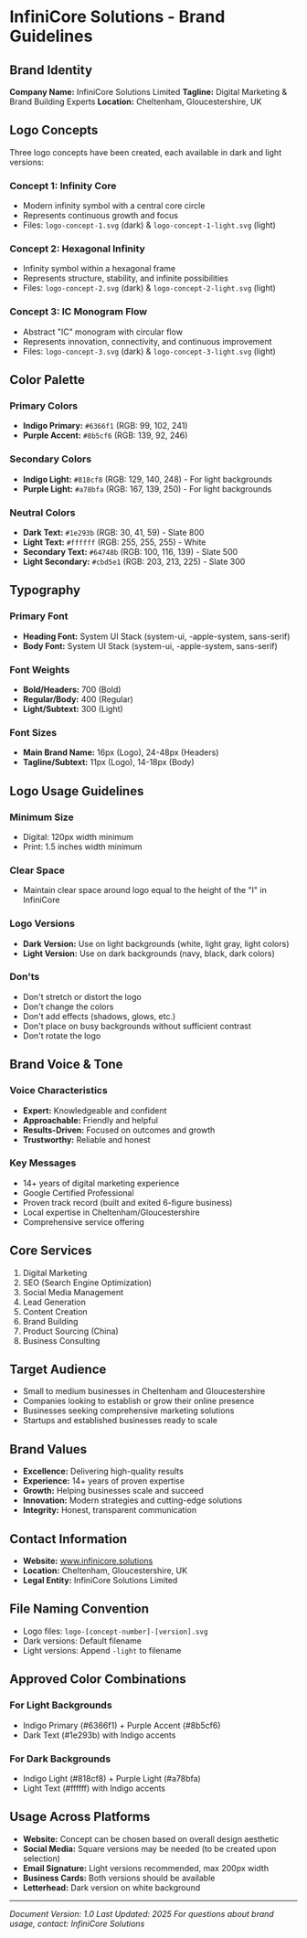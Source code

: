 # InfiniCore Solutions - Brand Guidelines

## Brand Identity

**Company Name:** InfiniCore Solutions Limited
**Tagline:** Digital Marketing & Brand Building Experts
**Location:** Cheltenham, Gloucestershire, UK

## Logo Concepts

Three logo concepts have been created, each available in dark and light versions:

### Concept 1: Infinity Core
- Modern infinity symbol with a central core circle
- Represents continuous growth and focus
- Files: `logo-concept-1.svg` (dark) & `logo-concept-1-light.svg` (light)

### Concept 2: Hexagonal Infinity
- Infinity symbol within a hexagonal frame
- Represents structure, stability, and infinite possibilities
- Files: `logo-concept-2.svg` (dark) & `logo-concept-2-light.svg` (light)

### Concept 3: IC Monogram Flow
- Abstract "IC" monogram with circular flow
- Represents innovation, connectivity, and continuous improvement
- Files: `logo-concept-3.svg` (dark) & `logo-concept-3-light.svg` (light)

## Color Palette

### Primary Colors
- **Indigo Primary:** `#6366f1` (RGB: 99, 102, 241)
- **Purple Accent:** `#8b5cf6` (RGB: 139, 92, 246)

### Secondary Colors
- **Indigo Light:** `#818cf8` (RGB: 129, 140, 248) - For light backgrounds
- **Purple Light:** `#a78bfa` (RGB: 167, 139, 250) - For light backgrounds

### Neutral Colors
- **Dark Text:** `#1e293b` (RGB: 30, 41, 59) - Slate 800
- **Light Text:** `#ffffff` (RGB: 255, 255, 255) - White
- **Secondary Text:** `#64748b` (RGB: 100, 116, 139) - Slate 500
- **Light Secondary:** `#cbd5e1` (RGB: 203, 213, 225) - Slate 300

## Typography

### Primary Font
- **Heading Font:** System UI Stack (system-ui, -apple-system, sans-serif)
- **Body Font:** System UI Stack (system-ui, -apple-system, sans-serif)

### Font Weights
- **Bold/Headers:** 700 (Bold)
- **Regular/Body:** 400 (Regular)
- **Light/Subtext:** 300 (Light)

### Font Sizes
- **Main Brand Name:** 16px (Logo), 24-48px (Headers)
- **Tagline/Subtext:** 11px (Logo), 14-18px (Body)

## Logo Usage Guidelines

### Minimum Size
- Digital: 120px width minimum
- Print: 1.5 inches width minimum

### Clear Space
- Maintain clear space around logo equal to the height of the "I" in InfiniCore

### Logo Versions
- **Dark Version:** Use on light backgrounds (white, light gray, light colors)
- **Light Version:** Use on dark backgrounds (navy, black, dark colors)

### Don'ts
- Don't stretch or distort the logo
- Don't change the colors
- Don't add effects (shadows, glows, etc.)
- Don't place on busy backgrounds without sufficient contrast
- Don't rotate the logo

## Brand Voice & Tone

### Voice Characteristics
- **Expert:** Knowledgeable and confident
- **Approachable:** Friendly and helpful
- **Results-Driven:** Focused on outcomes and growth
- **Trustworthy:** Reliable and honest

### Key Messages
- 14+ years of digital marketing experience
- Google Certified Professional
- Proven track record (built and exited 6-figure business)
- Local expertise in Cheltenham/Gloucestershire
- Comprehensive service offering

## Core Services

1. Digital Marketing
2. SEO (Search Engine Optimization)
3. Social Media Management
4. Lead Generation
5. Content Creation
6. Brand Building
7. Product Sourcing (China)
8. Business Consulting

## Target Audience

- Small to medium businesses in Cheltenham and Gloucestershire
- Companies looking to establish or grow their online presence
- Businesses seeking comprehensive marketing solutions
- Startups and established businesses ready to scale

## Brand Values

- **Excellence:** Delivering high-quality results
- **Experience:** 14+ years of proven expertise
- **Growth:** Helping businesses scale and succeed
- **Innovation:** Modern strategies and cutting-edge solutions
- **Integrity:** Honest, transparent communication

## Contact Information

- **Website:** www.infinicore.solutions
- **Location:** Cheltenham, Gloucestershire, UK
- **Legal Entity:** InfiniCore Solutions Limited

## File Naming Convention

- Logo files: `logo-[concept-number]-[version].svg`
- Dark versions: Default filename
- Light versions: Append `-light` to filename

## Approved Color Combinations

### For Light Backgrounds
- Indigo Primary (#6366f1) + Purple Accent (#8b5cf6)
- Dark Text (#1e293b) with Indigo accents

### For Dark Backgrounds
- Indigo Light (#818cf8) + Purple Light (#a78bfa)
- Light Text (#ffffff) with Indigo accents

## Usage Across Platforms

- **Website:** Concept can be chosen based on overall design aesthetic
- **Social Media:** Square versions may be needed (to be created upon selection)
- **Email Signature:** Light versions recommended, max 200px width
- **Business Cards:** Both versions should be available
- **Letterhead:** Dark version on white background

---

*Document Version: 1.0*
*Last Updated: 2025*
*For questions about brand usage, contact: InfiniCore Solutions*
